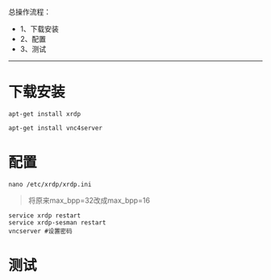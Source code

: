 总操作流程：
- 1、下载安装
- 2、配置
- 3、测试

***

# 下载安装

```
apt-get install xrdp

apt-get install vnc4server
```

# 配置

```
nano /etc/xrdp/xrdp.ini
```

>将原来max_bpp=32改成max_bpp=16

```
service xrdp restart
service xrdp-sesman restart
vncserver #设置密码
```





# 测试